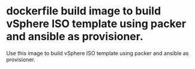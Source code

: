 # dockerfile build image to build vSphere ISO template using packer and ansible as provisioner.
Use this image to build vSphere ISO template using packer and ansible as provisioner.
